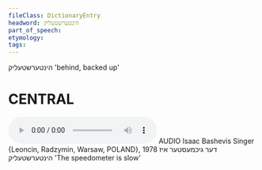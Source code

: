 ```yaml
---
fileClass: DictionaryEntry
headword: הינטערשטעליק
part_of_speech: 
etymology: 
tags: 
---
```

הינטערשטעליק
'behind, backed up'

CENTRAL
========

<audio controls src="https://ia801503.us.archive.org/5/items/BashevisLexicon/DerGikhmesterIzHintershtelik-IsaacBashevisSinger1978.mp3"></audio>
AUDIO Isaac Bashevis Singer {Leoncin, Radzymin, Warsaw, POLAND}, 1978
דער גיכמעסטער איז הינטערשטעליק 'The speedometer is slow'